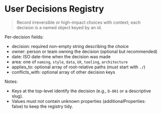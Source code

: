 # User Decisions Registry

> Record irreversible or high-impact choices with context; each decision is a named object keyed by an id.

Per-decision fields:

- decision: required non-empty string describing the choice
- owner: person or team owning the decision (optional but recommended)
- date: ISO date-time when the decision was made
- area: one of `naming`, `style`, `data`, `UX`, `tooling`, `architecture`
- applies_to: optional array of root-relative paths (must start with `./`)
- conflicts_with: optional array of other decision keys

Notes:

- Keys at the top-level identify the decision (e.g., `D-001` or a descriptive slug).
- Values must not contain unknown properties (additionalProperties: false) to keep the registry tidy.
